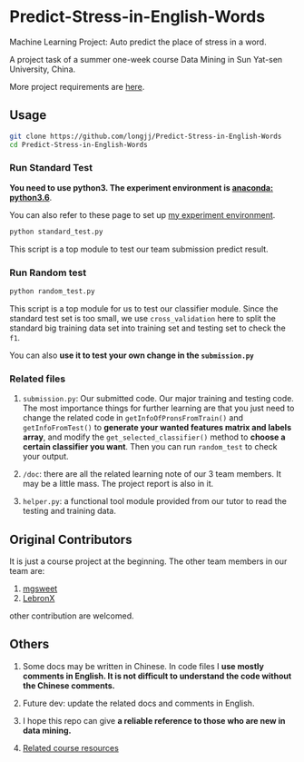 # Predict-Stress-in-English-Words
Machine Learning Project: Auto predict the place of stress in a word.

A project task of a summer one-week course Data Mining in Sun Yat-sen University, China.

More project requirements are [here](https://github.com/longjj/Predict-Stress-in-English-Words/blob/master/Project.ipynb).

## Usage

```bash
git clone https://github.com/longjj/Predict-Stress-in-English-Words
cd Predict-Stress-in-English-Words
```

### Run Standard Test

**You need to use python3. The experiment environment is [anaconda: python3.6](https://www.continuum.io/downloads)**.

You can also refer to these page to set up [my experiment environment](https://github.com/longjj/sysu-dm-summer/blob/master/0.self-evaluation/L0.python3-and-jupyter.ipynb).


```python
python standard_test.py
```

This script is a top module to test our team submission predict result.

### Run Random test


```python
python random_test.py
```

This script is a top module for us to test our classifier module.
Since the standard test set is too small, we use `cross_validation` here to split the standard big training data set into training set and testing set to check the `f1`.

You can also **use it to test your own change in the `submission.py`**

### Related files

1. `submission.py`: Our submitted code. Our major training and testing code. The most importance things for further learning are that you just need to change the related code in `getInfoOfPronsFromTrain()` and `getInfoFromTest()` to **generate your wanted features matrix and labels array**, and modify the `get_selected_classifier()` method to **choose a certain classifier you want**. Then you can run `random_test` to check your output.

2. `/doc`: there are all the related learning note of our 3 team members. It may be a little mass. The project report is also in it.
3. `helper.py`: a functional tool module provided from our tutor to read the testing and training data.

## Original Contributors

It is just a course project at the beginning.
The other team members in our team are:
1. [mgsweet](https://github.com/mgsweet)
2. [LebronX](https://github.com/LebronX)

other contribution are welcomed.

## Others

1. Some docs may be written in Chinese. In code files I **use mostly comments in English. It is not difficult to understand the code without the Chinese comments.**

2. Future dev: update the related docs and comments in English.
3. I hope this repo can give **a reliable reference to those who are new in data mining.**
4. [Related course resources](https://github.com/longjj/sysu-dm-summer)
